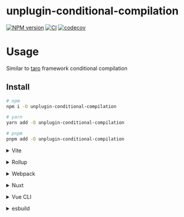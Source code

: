 # unplugin-conditional-compilation

[![NPM version](https://img.shields.io/npm/v/unplugin-conditional-compilation?color=a1b858&label=)](https://www.npmjs.com/package/unplugin-conditional-compilation) [![CI](https://github.com/Binbiubiubiu/unplugin-conditional-compilation/actions/workflows/ci.yml/badge.svg)](https://github.com/Binbiubiubiu/unplugin-conditional-compilation/actions/workflows/ci.yml) [![codecov](https://codecov.io/gh/Binbiubiubiu/unplugin-conditional-compilation/branch/main/graph/badge.svg?token=lN8p3F3hYN)](https://codecov.io/gh/Binbiubiubiu/unplugin-conditional-compilation)

# Usage
Similar to [taro](https://taro-docs.jd.com/blog/2019-12-03-jingxi-index#2%E6%9D%A1%E4%BB%B6%E7%BC%96%E8%AF%91%E7%9A%84%E6%96%B9%E5%BC%8F) framework conditional compilation

## Install

```bash
# npm
npm i -D unplugin-conditional-compilation

# yarn
yarn add -D unplugin-conditional-compilation

# pnpm
pnpm add -D unplugin-conditional-compilation
```

<details>
<summary>Vite</summary><br>

```ts
// vite.config.ts
import Starter from 'unplugin-conditional-compilation/vite'

export default defineConfig({
  plugins: [
    Starter({
      /* options */
    }),
  ],
})
```

Example: [`playground/`](./playground/)

<br></details>

<details>
<summary>Rollup</summary><br>

```ts
// rollup.config.js
import Starter from 'unplugin-conditional-compilation/rollup'

export default {
  plugins: [
    Starter({
      /* options */
    }),
  ],
}
```

<br></details>

<details>
<summary>Webpack</summary><br>

```ts
// webpack.config.js
module.exports = {
  /* ... */
  plugins: [
    require('unplugin-conditional-compilation/webpack')({
      /* options */
    }),
  ],
}
```

<br></details>

<details>
<summary>Nuxt</summary><br>

```ts
// nuxt.config.js
export default {
  buildModules: [
    [
      'unplugin-conditional-compilation/nuxt',
      {
        /* options */
      },
    ],
  ],
}
```

> This module works for both Nuxt 2 and [Nuxt Vite](https://github.com/nuxt/vite)

<br></details>

<details>
<summary>Vue CLI</summary><br>

```ts
// vue.config.js
module.exports = {
  configureWebpack: {
    plugins: [
      require('unplugin-conditional-compilation/webpack')({
        /* options */
      }),
    ],
  },
}
```

<br></details>

<details>
<summary>esbuild</summary><br>

```ts
// esbuild.config.js
import { build } from 'esbuild'
import Starter from 'unplugin-conditional-compilation/esbuild'

build({
  plugins: [Starter()],
})
```

<br></details>


